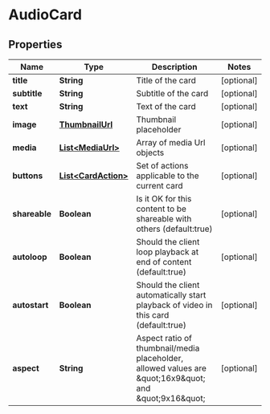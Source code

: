 
# AudioCard

## Properties
Name | Type | Description | Notes
------------ | ------------- | ------------- | -------------
**title** | **String** | Title of the card |  [optional]
**subtitle** | **String** | Subtitle of the card |  [optional]
**text** | **String** | Text of the card |  [optional]
**image** | [**ThumbnailUrl**](ThumbnailUrl.md) | Thumbnail placeholder |  [optional]
**media** | [**List&lt;MediaUrl&gt;**](MediaUrl.md) | Array of media Url objects |  [optional]
**buttons** | [**List&lt;CardAction&gt;**](CardAction.md) | Set of actions applicable to the current card |  [optional]
**shareable** | **Boolean** | Is it OK for this content to be shareable with others (default:true) |  [optional]
**autoloop** | **Boolean** | Should the client loop playback at end of content (default:true) |  [optional]
**autostart** | **Boolean** | Should the client automatically start playback of video in this card (default:true) |  [optional]
**aspect** | **String** | Aspect ratio of thumbnail/media placeholder, allowed values are \&quot;16x9\&quot; and \&quot;9x16\&quot; |  [optional]



